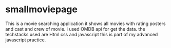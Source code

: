 # smallmoviepage
This is a movie searching application it shows all movies with rating posters and cast and crew of movie. 
i used OMDB api for get the data. the techstacks used are Html css and javascript
this is part of my advanced javascript practice.
